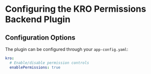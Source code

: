 # Configuring the KRO Permissions Backend Plugin

## Configuration Options

The plugin can be configured through your `app-config.yaml`:

```yaml
kro:
  # Enable/disable permission controls
  enablePermissions: true
```